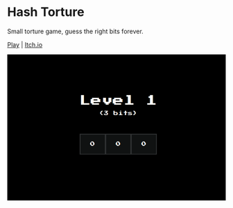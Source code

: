 # Hash Torture

Small torture game, guess the right bits forever.

[Play](http://hashtorture.netlify.app) | [Itch.io](https://cretezy.itch.io/hash-torture)

![Screenshot](./screenshot.png)
